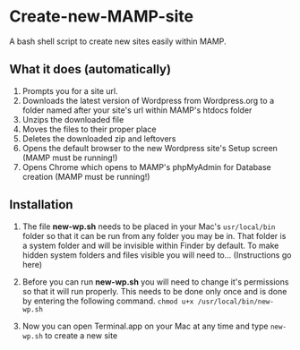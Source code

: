 # Create-new-MAMP-site
A bash shell script to create new sites easily within MAMP.

## What it does (automatically)
1. Prompts you for a site url.
2. Downloads the latest version of Wordpress from Wordpress.org to a folder named after your site's url within MAMP's htdocs folder
3. Unzips the downloaded file
4. Moves the files to their proper place
5. Deletes the downloaded zip and leftovers
6. Opens the default browser to the new Wordpress site's Setup screen (MAMP must be running!)
7. Opens Chrome which opens to MAMP's phpMyAdmin for Database creation (MAMP must be running!)

## Installation
1. The file **new-wp.sh** needs to be placed in your Mac's ``usr/local/bin`` folder so that it can be run from any folder you may be in.
That folder is a system folder and will be invisible within Finder by default. To make hidden system folders and files visible you will need to... (Instructions go here)

2. Before you can run **new-wp.sh** you will need to change it's permissions so that it will run properly. This needs to be done only once and is done by entering the following command. ``chmod u+x /usr/local/bin/new-wp.sh``

3. Now you can open Terminal.app on your Mac at any time and type ``new-wp.sh`` to create a new site

